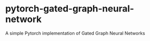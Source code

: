 # pytorch-gated-graph-neural-network
A simple Pytorch implementation of Gated Graph Neural Networks
